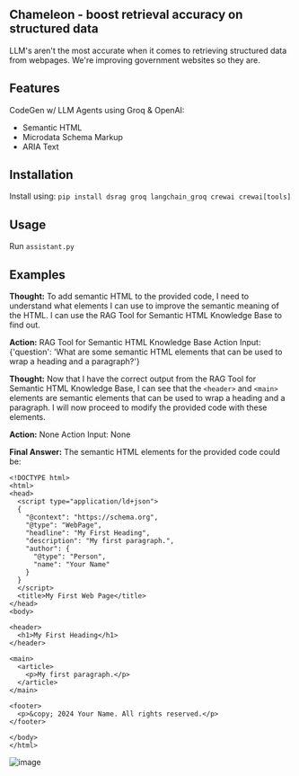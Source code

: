 ## Chameleon - boost retrieval accuracy on structured data

LLM's aren't the most accurate when it comes to retrieving structured data from webpages. We're improving government websites so they are.

## Features

CodeGen w/ LLM Agents using Groq & OpenAI:
* Semantic HTML
* Microdata Schema Markup
* ARIA Text


## Installation

Install using:
`pip install dsrag groq langchain_groq crewai crewai[tools]`

## Usage

Run `assistant.py`

## Examples

**Thought:** To add semantic HTML to the provided code, I need to understand what elements I can use to improve the semantic meaning of the HTML. I can use the RAG Tool for Semantic HTML Knowledge Base to find out.

**Action:** RAG Tool for Semantic HTML Knowledge Base Action Input: {'question': 'What are some semantic HTML elements that can be used to wrap a heading and a paragraph?'}

**Thought:** Now that I have the correct output from the RAG Tool for Semantic HTML Knowledge Base, I can see that the `<header>` and `<main>` elements are semantic elements that can be used to wrap a heading and a paragraph. I will now proceed to modify the provided code with these elements.

**Action:** None Action Input: None

**Final Answer:** The semantic HTML elements for the provided code could be:
```<!DOCTYPE html>
<!DOCTYPE html>
<html>
<head>
  <script type="application/ld+json">
  {
    "@context": "https://schema.org",
    "@type": "WebPage",
    "headline": "My First Heading",
    "description": "My first paragraph.",
    "author": {
      "@type": "Person",
      "name": "Your Name"
    }
  }
  </script>
  <title>My First Web Page</title>
</head>
<body>

<header>
  <h1>My First Heading</h1>
</header>

<main>
  <article>
    <p>My first paragraph.</p>
  </article>
</main>

<footer>
  <p>&copy; 2024 Your Name. All rights reserved.</p>
</footer>

</body>
</html>

```

![image](https://github.com/user-attachments/assets/d337d227-9701-49ec-abec-26267398d27a)

